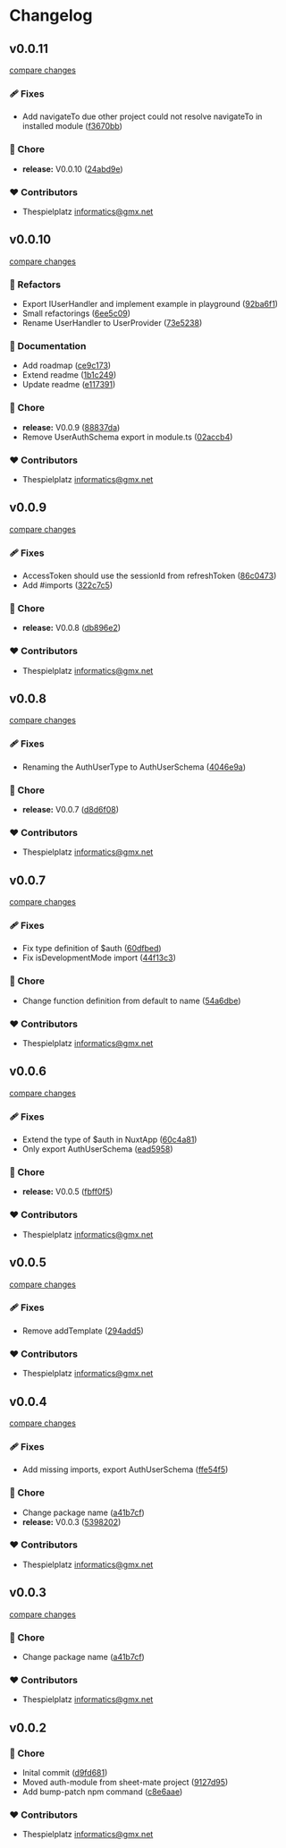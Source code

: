 # Changelog


## v0.0.11

[compare changes](https://github.com/thespielplatz/nuxt-auth/compare/v0.0.10...v0.0.11)

### 🩹 Fixes

- Add navigateTo due other project could not resolve navigateTo in installed module ([f3670bb](https://github.com/thespielplatz/nuxt-auth/commit/f3670bb))

### 🏡 Chore

- **release:** V0.0.10 ([24abd9e](https://github.com/thespielplatz/nuxt-auth/commit/24abd9e))

### ❤️ Contributors

- Thespielplatz <informatics@gmx.net>

## v0.0.10

[compare changes](https://github.com/thespielplatz/nuxt-auth/compare/v0.0.9...v0.0.10)

### 💅 Refactors

- Export IUserHandler and implement example in playground ([92ba6f1](https://github.com/thespielplatz/nuxt-auth/commit/92ba6f1))
- Small refactorings ([6ee5c09](https://github.com/thespielplatz/nuxt-auth/commit/6ee5c09))
- Rename UserHandler to UserProvider ([73e5238](https://github.com/thespielplatz/nuxt-auth/commit/73e5238))

### 📖 Documentation

- Add roadmap ([ce9c173](https://github.com/thespielplatz/nuxt-auth/commit/ce9c173))
- Extend readme ([1b1c249](https://github.com/thespielplatz/nuxt-auth/commit/1b1c249))
- Update readme ([e117391](https://github.com/thespielplatz/nuxt-auth/commit/e117391))

### 🏡 Chore

- **release:** V0.0.9 ([88837da](https://github.com/thespielplatz/nuxt-auth/commit/88837da))
- Remove UserAuthSchema export in module.ts ([02accb4](https://github.com/thespielplatz/nuxt-auth/commit/02accb4))

### ❤️ Contributors

- Thespielplatz <informatics@gmx.net>

## v0.0.9

[compare changes](https://github.com/thespielplatz/nuxt-auth/compare/v0.0.8...v0.0.9)

### 🩹 Fixes

- AccessToken should use the sessionId from refreshToken ([86c0473](https://github.com/thespielplatz/nuxt-auth/commit/86c0473))
- Add #imports ([322c7c5](https://github.com/thespielplatz/nuxt-auth/commit/322c7c5))

### 🏡 Chore

- **release:** V0.0.8 ([db896e2](https://github.com/thespielplatz/nuxt-auth/commit/db896e2))

### ❤️ Contributors

- Thespielplatz <informatics@gmx.net>

## v0.0.8

[compare changes](https://github.com/thespielplatz/nuxt-auth/compare/v0.0.7...v0.0.8)

### 🩹 Fixes

- Renaming the AuthUserType to AuthUserSchema ([4046e9a](https://github.com/thespielplatz/nuxt-auth/commit/4046e9a))

### 🏡 Chore

- **release:** V0.0.7 ([d8d6f08](https://github.com/thespielplatz/nuxt-auth/commit/d8d6f08))

### ❤️ Contributors

- Thespielplatz <informatics@gmx.net>

## v0.0.7

[compare changes](https://github.com/thespielplatz/nuxt-auth/compare/v0.0.6...v0.0.7)

### 🩹 Fixes

- Fix type definition of $auth ([60dfbed](https://github.com/thespielplatz/nuxt-auth/commit/60dfbed))
- Fix isDevelopmentMode import ([44f13c3](https://github.com/thespielplatz/nuxt-auth/commit/44f13c3))

### 🏡 Chore

- Change function definition from default to name ([54a6dbe](https://github.com/thespielplatz/nuxt-auth/commit/54a6dbe))

### ❤️ Contributors

- Thespielplatz <informatics@gmx.net>

## v0.0.6

[compare changes](https://github.com/thespielplatz/nuxt-auth/compare/v0.0.5...v0.0.6)

### 🩹 Fixes

- Extend the type of $auth in NuxtApp ([60c4a81](https://github.com/thespielplatz/nuxt-auth/commit/60c4a81))
- Only export AuthUserSchema ([ead5958](https://github.com/thespielplatz/nuxt-auth/commit/ead5958))

### 🏡 Chore

- **release:** V0.0.5 ([fbff0f5](https://github.com/thespielplatz/nuxt-auth/commit/fbff0f5))

### ❤️ Contributors

- Thespielplatz <informatics@gmx.net>

## v0.0.5

[compare changes](https://github.com/thespielplatz/nuxt-auth/compare/v0.0.4...v0.0.5)

### 🩹 Fixes

- Remove addTemplate ([294add5](https://github.com/thespielplatz/nuxt-auth/commit/294add5))

### ❤️ Contributors

- Thespielplatz <informatics@gmx.net>

## v0.0.4

[compare changes](https://github.com/thespielplatz/nuxt-auth/compare/v0.0.3...v0.0.4)

### 🩹 Fixes

- Add missing imports, export AuthUserSchema ([ffe54f5](https://github.com/thespielplatz/nuxt-auth/commit/ffe54f5))

### 🏡 Chore

- Change package name ([a41b7cf](https://github.com/thespielplatz/nuxt-auth/commit/a41b7cf))
- **release:** V0.0.3 ([5398202](https://github.com/thespielplatz/nuxt-auth/commit/5398202))

### ❤️ Contributors

- Thespielplatz <informatics@gmx.net>

## v0.0.3

[compare changes](https://github.com/thespielplatz/nuxt-auth/compare/v0.0.3...v0.0.3)

### 🏡 Chore

- Change package name ([a41b7cf](https://github.com/thespielplatz/nuxt-auth/commit/a41b7cf))

### ❤️ Contributors

- Thespielplatz <informatics@gmx.net>

## v0.0.2


### 🏡 Chore

- Inital commit ([d9fd681](https://github.com/thespielplatz/nuxt-auth/commit/d9fd681))
- Moved auth-module from sheet-mate project ([9127d95](https://github.com/thespielplatz/nuxt-auth/commit/9127d95))
- Add bump-patch npm command ([c8e6aae](https://github.com/thespielplatz/nuxt-auth/commit/c8e6aae))

### ❤️ Contributors

- Thespielplatz <informatics@gmx.net>

